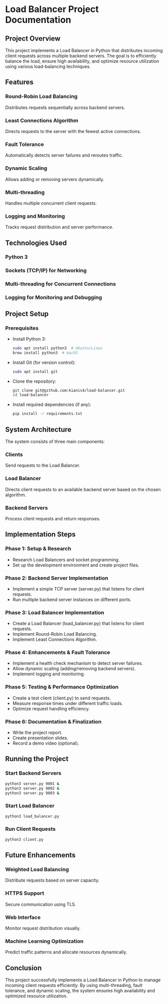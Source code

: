 Load Balancer Project Documentation
=====================================

Project Overview
---------------

This project implements a Load Balancer in Python that distributes incoming client requests across multiple backend servers. The goal is to efficiently balance the load, ensure high availability, and optimize resource utilization using various load-balancing techniques.

Features
--------

### Round-Robin Load Balancing

Distributes requests sequentially across backend servers.

### Least Connections Algorithm

Directs requests to the server with the fewest active connections.

### Fault Tolerance

Automatically detects server failures and reroutes traffic.

### Dynamic Scaling

Allows adding or removing servers dynamically.

### Multi-threading

Handles multiple concurrent client requests.

### Logging and Monitoring

Tracks request distribution and server performance.

Technologies Used
----------------

### Python 3

### Sockets (TCP/IP) for Networking

### Multi-threading for Concurrent Connections

### Logging for Monitoring and Debugging

Project Setup
-------------

### Prerequisites

* Install Python 3:
  ```sh
  sudo apt install python3  # Ubuntu/Linux
  brew install python3  # macOS
  ```
* Install Git (for version control):
  ```sh
  sudo apt install git
  ```
* Clone the repository:
  ```sh
  git clone git@github.com:kianis4/load-balancer.git
  cd load-balancer
  ```
* Install required dependencies (if any):
  ```sh
  pip install -r requirements.txt
  ```

System Architecture
-----------------

The system consists of three main components:

### Clients

Send requests to the Load Balancer.

### Load Balancer

Directs client requests to an available backend server based on the chosen algorithm.

### Backend Servers

Process client requests and return responses.

Implementation Steps
--------------------

### Phase 1: Setup & Research

* Research Load Balancers and socket programming.
* Set up the development environment and create project files.

### Phase 2: Backend Server Implementation

* Implement a simple TCP server (server.py) that listens for client requests.
* Run multiple backend server instances on different ports.

### Phase 3: Load Balancer Implementation

* Create a Load Balancer (load_balancer.py) that listens for client requests.
* Implement Round-Robin Load Balancing.
* Implement Least Connections Algorithm.

### Phase 4: Enhancements & Fault Tolerance

* Implement a health check mechanism to detect server failures.
* Allow dynamic scaling (adding/removing backend servers).
* Implement logging and monitoring.

### Phase 5: Testing & Performance Optimization

* Create a test client (client.py) to send requests.
* Measure response times under different traffic loads.
* Optimize request handling efficiency.

### Phase 6: Documentation & Finalization

* Write the project report.
* Create presentation slides.
* Record a demo video (optional).

Running the Project
-------------------

### Start Backend Servers

```sh
python3 server.py 9001 &
python3 server.py 9002 &
python3 server.py 9003 &
```

### Start Load Balancer

```sh
python3 load_balancer.py
```

### Run Client Requests

```sh
python3 client.py
```

Future Enhancements
-------------------

### Weighted Load Balancing

Distribute requests based on server capacity.

### HTTPS Support

Secure communication using TLS.

### Web Interface

Monitor request distribution visually.

### Machine Learning Optimization

Predict traffic patterns and allocate resources dynamically.

Conclusion
----------

This project successfully implements a Load Balancer in Python to manage incoming client requests efficiently. By using multi-threading, fault tolerance, and dynamic scaling, the system ensures high availability and optimized resource utilization.